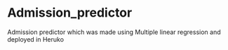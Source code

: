 # Admission_predictor
Admission predictor which was made using Multiple linear regression and deployed in Heruko
